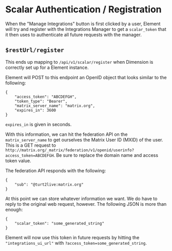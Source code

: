 # Scalar Authentication / Registration

When the "Manage Integrations" button is first clicked by a user, Element will try and register with the Integrations Manager
to get a `scalar_token` that it then uses to authenticate all future requests with the manager.

## `$restUrl/register`

This ends up mapping to `/api/v1/scalar/register` when Dimension is correctly set up for a Element instance.

Element will POST to this endpoint an OpenID object that looks similar to the following:
```
{
    "access_token": "ABCDEFGH",
    "token_type": "Bearer",
    "matrix_server_name": "matrix.org",
    "expires_in": 3600
}
```

`expires_in` is given in seconds.

With this information, we can hit the federation API on the `matrix_server_name` to get ourselves the Matrix User ID (MXID)
of the user. This is a GET request to `http://matrix.org/_matrix/federation/v1/openid/userinfo?access_token=ABCDEFGH`.
Be sure to replace the domain name and access token value.

The federation API responds with the following:
```
{
    "sub": "@turt2live:matrix.org"
}
```

At this point we can store whatever information we want. We do have to reply to the original web request, however. The
following JSON is more than enough:

```
{
    "scalar_token": "some_generated_string"
}
```

Element will now use this token in future requests by hitting the `"integrations_ui_url"` with `?access_token=some_generated_string`.
